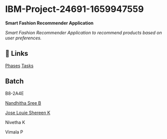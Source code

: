 # IBM-Project-24691-1659947559
<b>Smart Fashion Recommender Application </b>
  
<i>Smart Fashion Recommender Application to recommend products based on user preferences.</i>

## 🔗 Links

[Phases](https://github.com/IBM-EPBL/IBM-Project-24691-1659947559/tree/main/Phases)
[Tasks](https://github.com/IBM-EPBL/IBM-Project-24691-1659947559/tree/main/Tasks)


## Batch

B8-2A4E

[Nandhitha Sree B](https://github.com/Nandhitha-Sree-B)

[Jose Louie Shereen K](https://github.com/ShereenAlby)

Nivetha K

Vimala P
